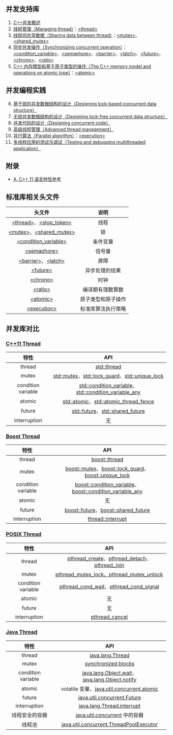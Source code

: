 ## 并发支持库
1. [C++并发概述](01_hello_world_of_concurrency_in_cpp.md)
2. [线程管理（Managing thread）](02_managing_thread.md)：[\<thread\>](https://en.cppreference.com/w/cpp/header/thread)
3. [线程间共享数据（Sharing data between thread）](03_sharing_data_between_thread.md)：[\<mutex\>](https://en.cppreference.com/w/cpp/header/mutex)、[\<shared_mutex\>](https://en.cppreference.com/w/cpp/header/shared_mutex)
4. [同步并发操作（Synchronizing concurrent operation）](04_synchronizing_concurrent_operation.md)：[\<condition_variable\>](https://en.cppreference.com/w/cpp/header/condition_variable)、[\<semaphore\>](https://en.cppreference.com/w/cpp/header/semaphore)、[\<barrier\>](https://en.cppreference.com/w/cpp/header/barrier)、[\<latch\>](https://en.cppreference.com/w/cpp/header/latch)、[\<future\>](https://en.cppreference.com/w/cpp/header/future)、[\<chrono\>](https://en.cppreference.com/w/cpp/header/chrono)、[\<ratio\>](https://en.cppreference.com/w/cpp/header/ratio)
5. [C++ 内存模型和基于原子类型的操作（The C++ memory model and operations on atomic type）](05_the_cpp_memory_model_and_operations_on_atomic_type.md)：[\<atomic\>](https://en.cppreference.com/w/cpp/header/atomic)

## 并发编程实践

6. [基于锁的并发数据结构的设计（Designing lock-based concurrent data structure）](06_designing_lock_based_concurrent_data_structure.md)
7. [无锁并发数据结构的设计（Designing lock-free concurrent data structure）](07_designing_lock_free_concurrent_data_structure.md)
8. [并发代码的设计（Designing concurrent code）](08_designing_concurrent_code.md)
9. [高级线程管理（Advanced thread management）](09_advanced_thread_management.md)
10. [并行算法（Parallel algorithm）](10_parallel_algorithm.md)：[\<execution\>](https://en.cppreference.com/w/cpp/header/execution)
11. [多线程应用的测试与调试（Testing and debugging multithreaded application）](11_testing_and_debugging_multithreaded_application.md)

## 附录
- [A. C++ 11 语言特性参考](Appx_A_brief_reference_for_some_cpp11_language_features.md)

## 标准库相关头文件

|头文件|说明|
|:-:|:-:|
|[\<thread\>](https://en.cppreference.com/w/cpp/header/thread)、[\<stop_token\>](https://en.cppreference.com/w/cpp/header/stop_token)|线程|
|[\<mutex\>](https://en.cppreference.com/w/cpp/header/mutex)、[\<shared_mutex\>](https://en.cppreference.com/w/cpp/header/shared_mutex)|锁|
|[\<condition_variable\>](https://en.cppreference.com/w/cpp/header/condition_variable)|条件变量|
|[\<semaphore\>](https://en.cppreference.com/w/cpp/header/semaphore)|信号量|
|[\<barrier\>](https://en.cppreference.com/w/cpp/header/barrier)、[\<latch\>](https://en.cppreference.com/w/cpp/header/latch)|屏障|
|[\<future\>](https://en.cppreference.com/w/cpp/header/future)|异步处理的结果|
|[\<chrono\>](https://en.cppreference.com/w/cpp/header/chrono)|时钟|
|[\<ratio\>](https://en.cppreference.com/w/cpp/header/ratio)|编译期有理数算数|
|[\<atomic\>](https://en.cppreference.com/w/cpp/header/atomic)|原子类型和原子操作|
|[\<execution\>](https://en.cppreference.com/w/cpp/header/execution)|标准库算法执行策略|

## 并发库对比

### [C++11 Thread](https://en.cppreference.com/w/cpp/thread)

|特性|API|
|:-:|:-:|
|thread|[std::thread](https://en.cppreference.com/w/cpp/thread/thread)|
|mutex|[std::mutex](https://en.cppreference.com/w/cpp/thread/mutex)、[std::lock_guard](https://en.cppreference.com/w/cpp/thread/lock_guard)、[std::unique_lock](https://en.cppreference.com/w/cpp/thread/unique_lock)|
|condition variable|[std::condition_variable](https://en.cppreference.com/w/cpp/thread/condition_variable)、[std::condition_variable_any](https://en.cppreference.com/w/cpp/thread/condition_variable_any)|
|atomic|[std::atomic](https://en.cppreference.com/w/cpp/atomic/atomic)、[std::atomic_thread_fence](https://en.cppreference.com/w/cpp/atomic/atomic_thread_fence)|
|future|[std::future](https://en.cppreference.com/w/cpp/thread/future)、[std::shared_future](https://en.cppreference.com/w/cpp/thread/shared_future)|
|interruption|无|

### [Boost Thread](https://www.boost.org/doc/libs/1_80_0/doc/html/thread.html)

|特性|API|
|:-:|:-:|
|thread|[boost::thread](https://www.boost.org/doc/libs/1_80_0/doc/html/thread/thread_management.html#thread.thread_management.thread)|
|mutex|[boost::mutex](https://www.boost.org/doc/libs/1_80_0/doc/html/thread/synchronization.html#thread.synchronization.mutex_types.mutex)、[boost::lock_guard](https://www.boost.org/doc/libs/1_80_0/doc/html/thread/synchronization.html#thread.synchronization.lock_guard.lock_guard)、[boost::unique_lock](https://www.boost.org/doc/libs/1_80_0/doc/html/thread/synchronization.html#thread.synchronization.locks.unique_lock)|
|condition variable|[boost::condition_variable](https://www.boost.org/doc/libs/1_80_0/doc/html/thread/synchronization.html#thread.synchronization.condvar_ref.condition_variable)、[boost::condition_variable_any](https://www.boost.org/doc/libs/1_80_0/doc/html/thread/synchronization.html#thread.synchronization.condvar_ref.condition_variable_any)|
|atomic|无|
|future|[boost::future](https://www.boost.org/doc/libs/1_80_0/doc/html/thread/synchronization.html#thread.synchronization.futures.reference.unique_future)、[boost::shared_future](https://www.boost.org/doc/libs/1_80_0/doc/html/thread/synchronization.html#thread.synchronization.futures.reference.shared_future)|
|interruption|[thread::interrupt](https://www.boost.org/doc/libs/1_80_0/doc/html/thread/thread_management.html#thread.thread_management.thread.interrupt)|

### [POSIX Thread](http://pubs.opengroup.org/onlinepubs/9699919799/basedefs/pthread.h.html)

|特性|API|
|:-:|:-:|
|thread|[pthread_create](http://pubs.opengroup.org/onlinepubs/9699919799/functions/pthread_create.html)、[pthread_detach](http://pubs.opengroup.org/onlinepubs/9699919799/functions/pthread_detach.html#)、[pthread_join](http://pubs.opengroup.org/onlinepubs/9699919799/functions/pthread_join.html#)|
|mutex|[pthread_mutex_lock、pthread_mutex_unlock](http://pubs.opengroup.org/onlinepubs/9699919799/functions/pthread_mutex_lock.html)|
|condition variable|[pthread_cond_wait](http://pubs.opengroup.org/onlinepubs/9699919799/functions/pthread_cond_wait.html)、[pthread_cond_signal](https://pubs.opengroup.org/onlinepubs/9699919799/functions/pthread_cond_signal.html)|
|atomic|无|
|future|无|
|interruption|[pthread_cancel](http://pubs.opengroup.org/onlinepubs/9699919799/functions/pthread_cancel.html)|

### [Java Thread](https://docs.oracle.com/en/java/javase/19/docs/api/java.base/java/lang/Thread.html)

|特性|API|
|:-:|:-:|
|thread|[java.lang.Thread](https://docs.oracle.com/en/java/javase/19/docs/api/java.base/java/lang/Thread.html)|
|mutex|[synchronized blocks](http://tutorials.jenkov.com/java-concurrency/synchronized.html)|
|condition variable|[java.lang.Object.wait](https://docs.oracle.com/en/java/javase/19/docs/api/java.base/java/lang/Object.html#wait())、[java.lang.Object.notify](https://docs.oracle.com/en/java/javase/19/docs/api/java.base/java/lang/Object.html#notify())|
|atomic|volatile 变量、[java.util.concurrent.atomic](https://docs.oracle.com/en/java/javase/19/docs/api/java.base/java/util/concurrent/atomic/package-summary.html)|
|future|[java.util.concurrent.Future](https://docs.oracle.com/en/java/javase/19/docs/api/java.base/java/util/concurrent/Future.html)|
|interruption|[java.lang.Thread.interrupt](https://docs.oracle.com/en/java/javase/19/docs/api/java.base/java/lang/Thread.html#interrupt())|
|线程安全的容器|[java.util.concurrent](https://docs.oracle.com/en/java/javase/19/docs/api/java.base/java/util/concurrent/package-summary.html) 中的容器|
|线程池|[java.util.concurrent.ThreadPoolExecutor](https://docs.oracle.com/en/java/javase/19/docs/api/java.base/java/util/concurrent/ThreadPoolExecutor.html)|
